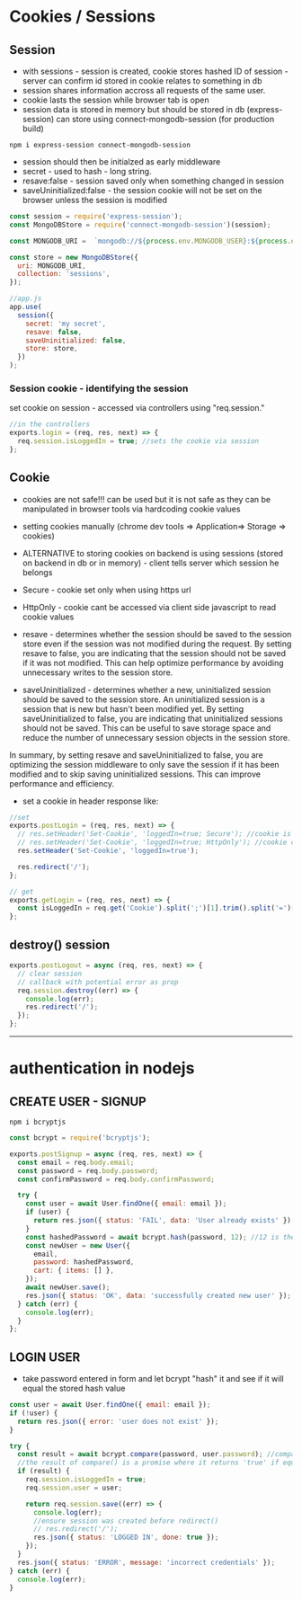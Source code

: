 # Cookies / Sessions

## Session

- with sessions - session is created, cookie stores hashed ID of session - server can confirm id stored in cookie relates to something in db
- session shares information accross all requests of the same user.
- cookie lasts the session while browser tab is open
- session data is stored in memory but should be stored in db (express-session) can store using connect-mongodb-session (for production build)

```
npm i express-session connect-mongodb-session

```

- session should then be initialzed as early middleware
- secret - used to hash - long string.
- resave:false - session saved only when something changed in session
- saveUninitialized:false - the session cookie will not be set on the browser unless the session is modified

```js
const session = require('express-session');
const MongoDBStore = require('connect-mongodb-session')(session);

const MONGODB_URI =  `mongodb://${process.env.MONGODB_USER}:${process.env.MONGODB_PASSWORD}@<somemongodb given db url>`,

const store = new MongoDBStore({
  uri: MONGODB_URI,
  collection: 'sessions',
});

//app.js
app.use(
  session({
    secret: 'my secret',
    resave: false,
    saveUninitialized: false,
    store: store,
  })
);
```

### Session cookie - identifying the session

set cookie on session - accessed via controllers using "req.session."

```js
//in the controllers
exports.login = (req, res, next) => {
  req.session.isLoggedIn = true; //sets the cookie via session
};
```

<!-- ------------------------------------------------------------------------------ -->

## Cookie

- cookies are not safe!!! can be used but it is not safe as they can be manipulated in browser tools via hardcoding cookie values
- setting cookies manually (chrome dev tools => Application=> Storage => cookies)
- ALTERNATIVE to storing cookies on backend is using sessions (stored on backend in db or in memory) - client tells server which session he belongs

- Secure - cookie set only when using https url
- HttpOnly - cookie cant be accessed via client side javascript to read cookie values
- resave -
  determines whether the session should be saved to the session store even if the session was not modified during the request. By setting resave to false, you are indicating that the session should not be saved if it was not modified. This can help optimize performance by avoiding unnecessary writes to the session store.

- saveUninitialized -
  determines whether a new, uninitialized session should be saved to the session store. An uninitialized session is a session that is new but hasn't been modified yet. By setting saveUninitialized to false, you are indicating that uninitialized sessions should not be saved. This can be useful to save storage space and reduce the number of unnecessary session objects in the session store.

In summary, by setting resave and saveUninitialized to false, you are optimizing the session middleware to only save the session if it has been modified and to skip saving uninitialized sessions. This can improve performance and efficiency.

- set a cookie in header response like:

<!-- how to set/get a cookie -->

```js
//set
exports.postLogin = (req, res, next) => {
  // res.setHeader('Set-Cookie', 'loggedIn=true; Secure'); //cookie is only set with https connections
  // res.setHeader('Set-Cookie', 'loggedIn=true; HttpOnly'); //cookie cant be accessed via clientside javascript
  res.setHeader('Set-Cookie', 'loggedIn=true');

  res.redirect('/');
};

// get
exports.getLogin = (req, res, next) => {
  const isLoggedIn = req.get('Cookie').split(';')[1].trim().split('=')[1];
};
```

## destroy() session

```js
exports.postLogout = async (req, res, next) => {
  // clear session
  // callback with potential error as prop
  req.session.destroy((err) => {
    console.log(err);
    res.redirect('/');
  });
};
```

---

# authentication in nodejs

## CREATE USER - SIGNUP

```shell
npm i bcryptjs
```

```js
const bcrypt = require('bcryptjs');

exports.postSignup = async (req, res, next) => {
  const email = req.body.email;
  const password = req.body.password;
  const confirmPassword = req.body.confirmPassword;

  try {
    const user = await User.findOne({ email: email });
    if (user) {
      return res.json({ status: 'FAIL', data: 'User already exists' });
    }
    const hashedPassword = await bcrypt.hash(password, 12); //12 is the salt (rounds of hashing to be applied (12) is a secure number)
    const newUser = new User({
      email,
      password: hashedPassword,
      cart: { items: [] },
    });
    await newUser.save();
    res.json({ status: 'OK', data: 'successfully created new user' });
  } catch (err) {
    console.log(err);
  }
};
```

## LOGIN USER

- take password entered in form and let bcrypt "hash" it and see if it will equal the stored hash value

```js
const user = await User.findOne({ email: email });
if (!user) {
  return res.json({ error: 'user does not exist' });
}

try {
  const result = await bcrypt.compare(password, user.password); //compare password user entered..
  //the result of compare() is a promise where it returns 'true' if equal and 'false' if not equal.
  if (result) {
    req.session.isLoggedIn = true;
    req.session.user = user;

    return req.session.save((err) => {
      console.log(err);
      //ensure session was created before redirect()
      // res.redirect('/');
      res.json({ status: 'LOGGED IN', done: true });
    });
  }
  res.json({ status: 'ERROR', message: 'incorrect credentials' });
} catch (err) {
  console.log(err);
}
```
